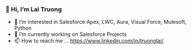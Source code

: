 ### 👋 Hi, I’m Lai Truong

<!--
**NMF-GT3RS/NMF-GT3RS** is a ✨ _special_ ✨ repository because its `README.md` (this file) appears on your GitHub profile.

Here are some ideas to get you started:

- 🔭 I’m currently working on ...
- 🌱 I’m currently learning ...
- 👯 I’m looking to collaborate on ...
- 🤔 I’m looking for help with ...
- 💬 Ask me about ...
- 📫 How to reach me: ...
- 😄 Pronouns: ...
- ⚡ Fun fact: ...
-->

- 👀 I’m interested in Salesforce Apex, LWC, Aura, Visual Force, Mulesoft, Python
- 🌱 I’m currently working on Salesforce Projects
- 📫 How to reach me ... https://www.linkedin.com/in/truonglai/
